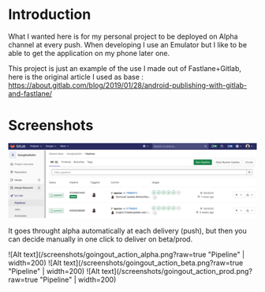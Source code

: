 # Introduction
What I wanted here is for my personal project to be deployed on Alpha channel at every push.
When developing I use an Emulator but I like to be able to get the application on my phone later one.

This project is just an example of the use I made out of Fastlane+Gitlab, here is the original article I used as base :
https://about.gitlab.com/blog/2019/01/28/android-publishing-with-gitlab-and-fastlane/

# Screenshots

![Alt text](/screenshots/goingout_pipeline.png?raw=true "Pipeline")

It goes throught alpha automatically at each delivery (push), but then you can decide manually in one click to deliver on beta/prod.

![Alt text](/screenshots/goingout_action_alpha.png?raw=true "Pipeline" | width=200)
![Alt text](/screenshots/goingout_action_beta.png?raw=true "Pipeline" | width=200)
![Alt text](/screenshots/goingout_action_prod.png?raw=true "Pipeline" | width=200)



